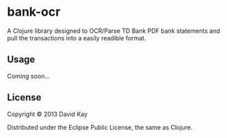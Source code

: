 # bank-ocr

A Clojure library designed to OCR/Parse TD Bank PDF bank statements and pull the transactions into a easily readible format.

## Usage

Coming soon...

## License

Copyright © 2013 David Kay

Distributed under the Eclipse Public License, the same as Clojure.
